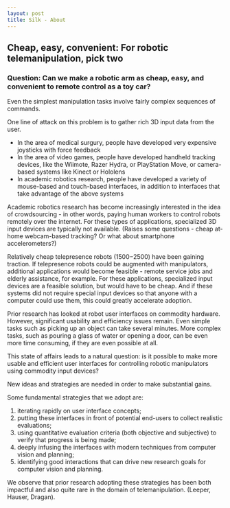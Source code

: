 ```yaml
---
layout: post
title: Silk - About 
---
```


## Cheap, easy, convenient: For robotic telemanipulation, pick two

### Question: Can we make a robotic arm as cheap, easy, and convenient to remote control as a toy car?

Even the simplest manipulation tasks involve fairly complex sequences of commands.

One line of attack on this problem is to gather rich 3D input data from the user.

- In the area of medical surgury, people have developed very expensive joysticks with force feedback 
- In the area of video games, people have developed handheld tracking devices, like the Wiimote, Razer Hydra, or PlayStation Move, or camera-based systems like Kinect or Hololens
- In academic robotics research, people have developed a variety of mouse-based and touch-based interfaces, in addition to interfaces that take advantage of the above systems

Academic robotics research has become increasingly interested in the idea of crowdsourcing - in other words, paying human workers to control robots remotely over the internet. For these types of applications, specialized 3D input devices are typically not available.
(Raises some questions - cheap at-home webcam-based tracking? Or what about smartphone accelerometers?)

Relatively cheap telepresence robots ($1500-$2500) have been gaining traction. If telepresence robots could be augmented with manipulators, additional applications would become feasible - remote service jobs and elderly assistance, for example. For these applications, specialized input devices are a feasible solution, but would have to be cheap. And if these systems did not require special input devices so that anyone with a computer could use them, this could greatly accelerate adoption.

Prior research has looked at robot user interfaces on commodity hardware. However, significant usability and efficiency issues remain. Even simple tasks such as picking up an object can take several minutes. More complex tasks, such as pouring a glass of water or opening a door, can be even more time consuming, if they are even possible at all.

This state of affairs leads to a natural question: is it possible to make more usable and efficient user interfaces for controlling robotic manipulators using commodity input devices?

New ideas and strategies are needed in order to make substantial gains.

Some fundamental strategies that we adopt are:
1. iterating rapidly on user interface concepts;
2. putting these interfaces in front of potential end-users to collect realistic evaluations;
3. using quantitative evaluation criteria (both objective and subjective) to verify that progress is being made;
4. deeply infusing the interfaces with modern techniques from computer vision and planning;
5. identifying good interactions that can drive new research goals for computer vision and planning.

We observe that prior research adopting these strategies has been both impactful and also quite rare in the domain of telemanipulation. (Leeper, Hauser, Dragan).

